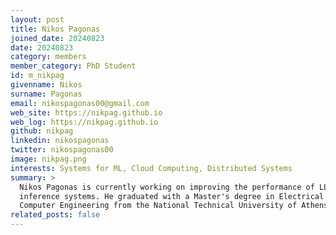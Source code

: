 ```yaml
---
layout: post
title: Nikos Pagonas
joined_date: 20240823
date: 20240823
category: members
member_category: PhD Student
id: m_nikpag
givenname: Nikos
surname: Pagonas
email: nikospagonas00@gmail.com
web_site: https://nikpag.github.io
web_log: https://nikpag.github.io
github: nikpag
linkedin: nikospagonas
twitter: nikospagonas00
image: nikpag.png
interests: Systems for ML, Cloud Computing, Distributed Systems
summary: >
  Nikos Pagonas is currently working on improving the performance of LLM
  inference systems. He graduated with a Master's degree in Electrical and
  Computer Engineering from the National Technical University of Athens.
related_posts: false
---
```

